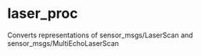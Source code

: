 laser_proc
==========

Converts representations of sensor_msgs/LaserScan and sensor_msgs/MultiEchoLaserScan